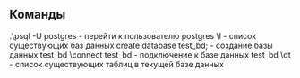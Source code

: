 ## Команды

.\psql -U postgres - перейти к пользователю postgres
\l - список существующих баз данных
create database test_bd; - создание базы данных test_bd
\connect test_bd - подключение к базе данных test_bd
\dt - список существующих таблиц в текущей базе данных